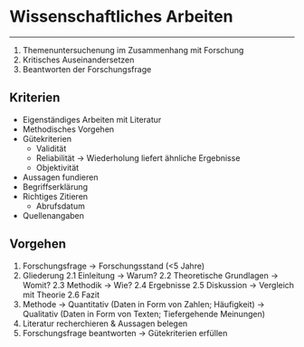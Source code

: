 # Wissenschaftliches Arbeiten
___
1. Themenuntersuchenung im Zusammenhang mit Forschung
2. Kritisches Auseinandersetzen
3. Beantworten der Forschungsfrage

## Kriterien
- Eigenständiges Arbeiten mit Literatur
- Methodisches Vorgehen
- Gütekriterien
	- Validität
	- Reliabilität → Wiederholung liefert ähnliche Ergebnisse
	- Objektivität
- Aussagen fundieren
- Begriffserklärung
- Richtiges Zitieren
	- Abrufsdatum
- Quellenangaben
## Vorgehen
1. Forschungsfrage
	→ Forschungsstand (<5 Jahre)
2. Gliederung
	2.1 Einleitung → Warum?
	2.2 Theoretische Grundlagen → Womit?
	2.3 Methodik → Wie?
	2.4 Ergebnisse
	2.5 Diskussion → Vergleich mit Theorie
	2.6 Fazit
3. Methode
	→ Quantitativ (Daten in Form von Zahlen; Häufigkeit)
	→ Qualitativ (Daten in Form von Texten; Tiefergehende Meinungen)
4. Literatur recherchieren & Aussagen belegen
5. Forschungsfrage beantworten
	→ Gütekriterien erfüllen
